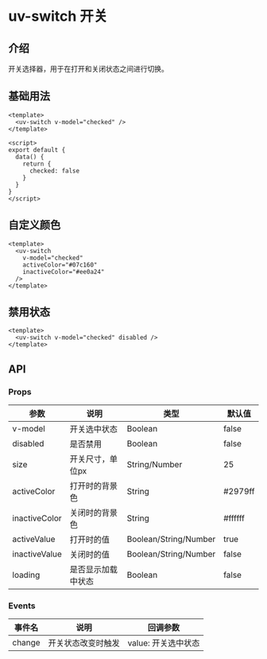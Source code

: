# uv-switch 开关

## 介绍

开关选择器，用于在打开和关闭状态之间进行切换。

## 基础用法

```vue
<template>
  <uv-switch v-model="checked" />
</template>

<script>
export default {
  data() {
    return {
      checked: false
    }
  }
}
</script>
```

## 自定义颜色

```vue
<template>
  <uv-switch
    v-model="checked"
    activeColor="#07c160"
    inactiveColor="#ee0a24"
  />
</template>
```

## 禁用状态

```vue
<template>
  <uv-switch v-model="checked" disabled />
</template>
```

## API

### Props

| 参数 | 说明 | 类型 | 默认值 |
|------|------|------|--------|
| v-model | 开关选中状态 | Boolean | false |
| disabled | 是否禁用 | Boolean | false |
| size | 开关尺寸，单位px | String/Number | 25 |
| activeColor | 打开时的背景色 | String | #2979ff |
| inactiveColor | 关闭时的背景色 | String | #ffffff |
| activeValue | 打开时的值 | Boolean/String/Number | true |
| inactiveValue | 关闭时的值 | Boolean/String/Number | false |
| loading | 是否显示加载中状态 | Boolean | false |

### Events

| 事件名 | 说明 | 回调参数 |
|--------|------|----------|
| change | 开关状态改变时触发 | value: 开关选中状态 |
